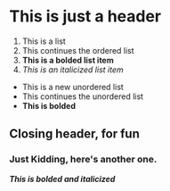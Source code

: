 # This is just a header
1. This is a list
2. This continues the ordered list
3. __This is a bolded list item__
4. *This is an italicized list item*

- This is a new unordered list
- This continues the unordered list
- **This is bolded**

## Closing header, for fun

### Just Kidding, here's another one.
*__This is bolded and italicized__*
